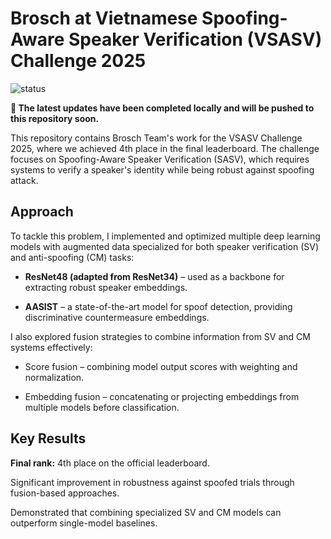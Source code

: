 # Brosch at Vietnamese Spoofing-Aware Speaker Verification (VSASV) Challenge 2025

![status](https://img.shields.io/badge/status-updating-blue)


**📢 The latest updates have been completed locally and will be pushed to this repository soon.**

This repository contains Brosch Team's work for the VSASV Challenge 2025, where we achieved 4th place in the final leaderboard. The challenge focuses on Spoofing-Aware Speaker Verification (SASV), which requires systems to verify a speaker's identity while being robust against spoofing attack.

## Approach

To tackle this problem, I implemented and optimized multiple deep learning models with augmented data specialized for both speaker verification (SV) and anti-spoofing (CM) tasks:

- **ResNet48 (adapted from ResNet34)** – used as a backbone for extracting robust speaker embeddings.

- **AASIST** – a state-of-the-art model for spoof detection, providing discriminative countermeasure embeddings.

I also explored fusion strategies to combine information from SV and CM systems effectively:

- Score fusion – combining model output scores with weighting and normalization.

- Embedding fusion – concatenating or projecting embeddings from multiple models before classification.

## Key Results

**Final rank:** 4th place on the official leaderboard.

Significant improvement in robustness against spoofed trials through fusion-based approaches.

Demonstrated that combining specialized SV and CM models can outperform single-model baselines.
